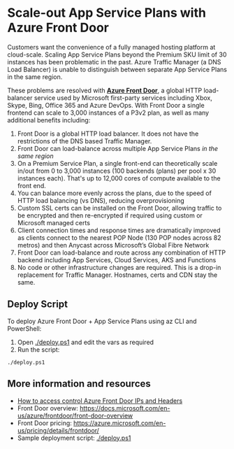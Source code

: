 # Scale-out App Service Plans with Azure Front Door

Customers want the convenience of a fully managed hosting platform at cloud-scale. Scaling App Service 
Plans beyond the Premium SKU limit of 30 instances has been problematic in the past. Azure Traffic Manager 
(a DNS Load Balancer) is unable to distinguish between separate App Service Plans in the same region. 

These problems are resolved with **[Azure Front Door]**, a global HTTP load-balancer
service used by Microsoft first-party services including Xbox, Skype, Bing, Office 365 and Azure DevOps. With Front 
Door a single frontend can scale to 3,000 instances of a P3v2 plan, as well as many additional benefits 
including:

1. Front Door is a global HTTP load balancer. It does not have the restrictions of the DNS based Traffic 
   Manager.
1. Front Door can load-balance across multiple App Service Plans _in the same region_
1. On a Premium Service Plan, a single front-end can theoretically scale in/out from 0 to 3,000 instances
   (100 backends (plans) per pool x 30 instances each). That's up to 12,000 cores of compute available
   to the front end.
1. You can balance more evenly across the plans, due to the speed of HTTP load balancing (vs DNS), reducing
   overprovisioning
1. Custom SSL certs can be installed on the Front Door, allowing traffic to be encrypted and then re-encrypted
   if required using custom or Microsoft managed certs
1. Client connection times and response times are dramatically improved as clients connect to the nearest
   POP Node (130 POP nodes across 82 metros) and then Anycast across Microsoft’s Global Fibre Network
1. Front Door can load-balance and route across any combination of HTTP backend including App Services,
   Cloud Services, AKS and Functions
1. No code or other infrastructure changes are required. This is a drop-in replacement for Traffic Manager. 
   Hostnames, certs and CDN stay the same.

## Deploy Script

To deploy Azure Front Door + App Service Plans using az CLI and PowerShell:

1. Open [./deploy.ps1](./deploy.ps1) and edit the vars as required
1. Run the script:

```
./deploy.ps1
```

## More information and resources

* [How to access control Azure Front Door IPs and Headers](/docs/enforce-xafdid.md)
* Front Door overview: <https://docs.microsoft.com/en-us/azure/frontdoor/front-door-overview>
* Front Door pricing: <https://azure.microsoft.com/en-us/pricing/details/frontdoor/>
* Sample deployment script: [./deploy.ps1](./deploy.ps1)


[Azure Front Door]:https://azure.microsoft.com/en-us/services/frontdoor/